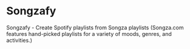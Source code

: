 # Songzafy
Songzafy - Create Spotify playlists from Songza playlists (Songza.com features hand-picked playlists for a variety of moods, genres, and activities.)
